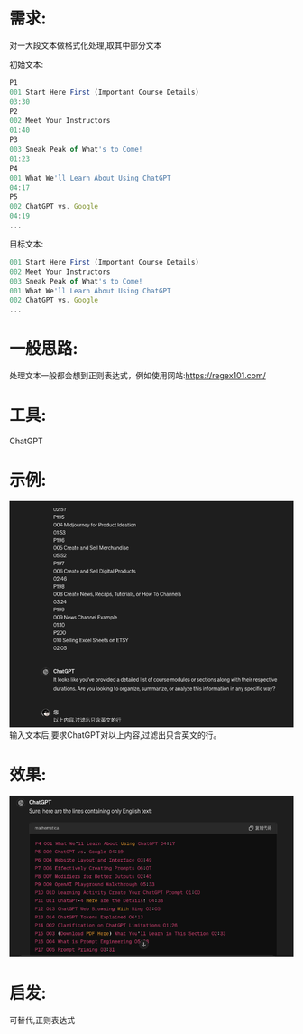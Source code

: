 # 需求:

对一大段文本做格式化处理,取其中部分文本

初始文本:
```js
P1
001 Start Here First (Important Course Details)
03:30
P2
002 Meet Your Instructors
01:40
P3
003 Sneak Peak of What's to Come!
01:23
P4
001 What We'll Learn About Using ChatGPT
04:17
P5
002 ChatGPT vs. Google
04:19
...
```

目标文本:
```js
001 Start Here First (Important Course Details)
002 Meet Your Instructors
003 Sneak Peak of What's to Come!
001 What We'll Learn About Using ChatGPT
002 ChatGPT vs. Google
...
```

# 一般思路:

处理文本一般都会想到正则表达式，例如使用网站:https://regex101.com/

# 工具:

ChatGPT

# 示例:

![20240515033437](https://raw.githubusercontent.com/jerrychan807/imggg/master/image/20240515033437.png)    
输入文本后,要求ChatGPT对以上内容,过滤出只含英文的行。

# 效果:

![20240515033448](https://raw.githubusercontent.com/jerrychan807/imggg/master/image/20240515033448.png)

# 启发:

可替代,正则表达式